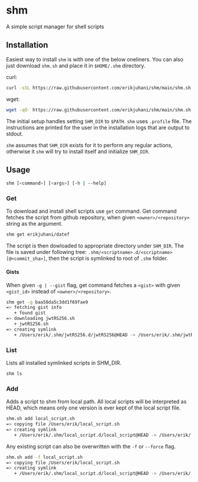# shm

A simple script manager for shell scripts

## Installation

Easiest way to install `shm` is with one of the below oneliners. You can also
just download `shm.sh` and place it in `$HOME/.shm` directory.

curl:

```sh
curl -sSL https://raw.githubusercontent.com/erikjuhani/shm/main/shm.sh | sh
```

wget:

```sh
wget -qO- https://raw.githubusercontent.com/erikjuhani/shm/main/shm.sh | sh
```

The initial setup handles setting `SHM_DIR` to `$PATH`. `shm` uses `.profile`
file. The instructions are printed for the user in the installation logs that
are output to stdout.

`shm` assumes that `SHM_DIR` exists for it to perform any regular actions,
otherwise it `shm` will try to install itself and initialize `SHM_DIR`.

## Usage

```sh
shm [<command>] [<args>] [-h | --help]
```

### Get

To download and install shell scripts use `get` command. Get command fetches
the script from github repository, when given `<owner>/<repository>` string as
the argument.

```sh
shm get erikjuhani/datef
```

The script is then dowloaded to appropriate directory under `SHM_DIR`. The file
is saved under following tree: `.shm/<scriptname>.d/<scriptname>[@<commit_sha>]`,
then the script is symlinked to root of `.shm` folder.

#### Gists

When given `-g | --gist` flag, get command fetches a `<gist>` with given
`<gist_id>` instead of `<owner>/<repository>`.

```sh
shm get -g baa58da5c3dd1f69fae9
=> fetching gist info
   + found gist
=> downloading jwtRS256.sh
   + jwtRS256.sh
=> creating symlink
   + /Users/erik/.shm/jwtRS256.d/jwtRS256@HEAD -> /Users/erik/.shm/jwtRS256
```

### List

Lists all installed symlinked scripts in SHM_DIR.

```sh
shm ls
```

### Add

Adds a script to shm from local path. All local scripts will be interpreted as
HEAD, which means only one version is ever kept of the local script file.

```sh
shm.sh add local_script.sh
=> copying file /Users/erik/local_script.sh
=> creating symlink
   + /Users/erik/.shm/local_script.d/local_script@HEAD -> /Users/erik/.shm/local_script
```

Any existing script can also be overwritten with the `-f` or `--force` flag.

```sh
shm.sh add -f local_script.sh
=> copying file /Users/erik/local_script.sh
=> creating symlink
   + /Users/erik/.shm/local_script.d/local_script@HEAD -> /Users/erik/.shm/local_script
```
